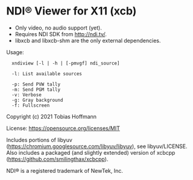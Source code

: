 # NDI® Viewer for X11 (xcb)

- Only video, no audio support (yet).
- Requires NDI SDK from http://ndi.tv/.
- libxcb and libxcb-shm are the only external dependencies.

Usage:
```
  xndiview [-l | -h | [-pmvgf] ndi_source]

  -l: List available sources

  -p: Send PVW tally
  -m: Send PGM tally
  -v: Verbose
  -g: Gray background
  -f: Fullscreen
```

Copyright (c) 2021 Tobias Hoffmann

License: https://opensource.org/licenses/MIT

Includes portions of libyuv (https://chromium.googlesource.com/libyuv/libyuv), see libyuv/LICENSE.  
Also includes a packaged (and slightly extended) version of xcbcpp (https://github.com/smilingthax/xcbcpp).

NDI® is a registered trademark of NewTek, Inc.

